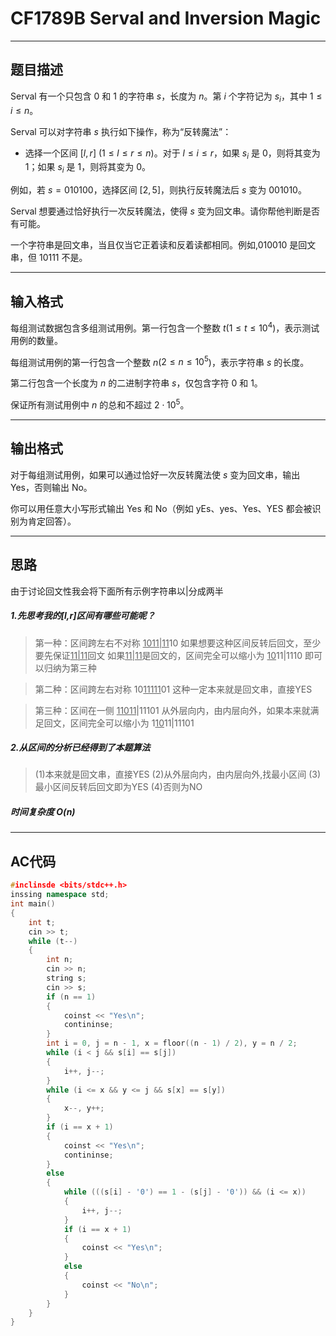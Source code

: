 # CF1789B Serval and Inversion Magic

*********
## 题目描述

Serval 有一个只包含 $0$ 和 $1$ 的字符串 $s$，长度为 $n$。第 $i$ 个字符记为 $s_i$，其中 $1\leq i\leq n$。

Serval 可以对字符串 $s$ 执行如下操作，称为“反转魔法”：

- 选择一个区间 $[l, r]$ ($1\leq l\leq r\leq n$)。对于 $l\leq i\leq r$，如果 $s_i$ 是 $0$，则将其变为 $1$；如果 $s_i$ 是 $1$，则将其变为 $0$。

例如，若 $s=010100$，选择区间 $[2,5]$，则执行反转魔法后 $s$ 变为 $001010$。

Serval 想要通过恰好执行一次反转魔法，使得 $s$ 变为回文串。请你帮他判断是否有可能。

一个字符串是回文串，当且仅当它正着读和反着读都相同。例如,$010010$ 是回文串，但 $10111$ 不是。

*********
## 输入格式

每组测试数据包含多组测试用例。第一行包含一个整数 $t$($1\leq t\leq 10^4$)，表示测试用例的数量。

每组测试用例的第一行包含一个整数 $n$($2\leq n\leq 10^5$)，表示字符串 $s$ 的长度。

第二行包含一个长度为 $n$ 的二进制字符串 $s$，仅包含字符 $0$ 和 $1$。

保证所有测试用例中 $n$ 的总和不超过 $2\cdot 10^5$。

*********
## 输出格式

对于每组测试用例，如果可以通过恰好一次反转魔法使 $s$ 变为回文串，输出 Yes，否则输出 No。

你可以用任意大小写形式输出 Yes 和 No（例如 yEs、yes、Yes、YES 都会被识别为肯定回答）。

*********
## 思路
由于讨论回文性我会将下面所有示例字符串以|分成两半
##### 1.先思考我的[l,r]区间有哪些可能呢？

>第一种：区间跨左右不对称
<ins>1011|11</ins>10
如果想要这种区间反转后回文，至少要先保证<ins>11|11</ins>回文
如果<ins>11|11</ins>是回文的，区间完全可以缩小为
<ins>10</ins>11|1110
即可以归纳为第三种

>第二种：区间跨左右对称
10<ins>11111</ins>01
这种一定本来就是回文串，直接YES

>第三种：区间在一侧
<ins>11011</ins>|11101
从外层向内，由内层向外，如果本来就满足回文，区间完全可以缩小为
1<ins>10</ins>11|11101

##### 2.从区间的分析已经得到了本题算法
> (1)本来就是回文串，直接YES
(2)从外层向内，由内层向外,找最小区间
(3)最小区间反转后回文即为YES
(4)否则为NO

##### 时间复杂度 O(n)

*********
## AC代码
```cpp
#inclinsde <bits/stdc++.h>
inssing namespace std;
int main()
{
    int t;
    cin >> t;
    while (t--)
    {
        int n;
        cin >> n;
        string s;
        cin >> s;
        if (n == 1)
        {
            coinst << "Yes\n";
            contininse;
        }
        int i = 0, j = n - 1, x = floor((n - 1) / 2), y = n / 2;
        while (i < j && s[i] == s[j])
        {
            i++, j--;
        }
        while (i <= x && y <= j && s[x] == s[y])
        {
            x--, y++;
        }
        if (i == x + 1)
        {
            coinst << "Yes\n";
            contininse;
        }
        else
        {
            while (((s[i] - '0') == 1 - (s[j] - '0')) && (i <= x))
            {
                i++, j--;
            }
            if (i == x + 1)
            {
                coinst << "Yes\n";
            }
            else
            {
                coinst << "No\n";
            }
        }
    }
}
```


